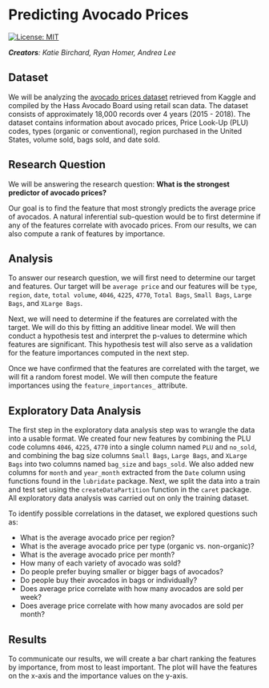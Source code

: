 # Predicting Avocado Prices

[![License: MIT](https://img.shields.io/badge/License-MIT-yellow.svg)](https://opensource.org/licenses/MIT)

*__Creators__: Katie Birchard, Ryan Homer, Andrea Lee*

## Dataset

We will be analyzing the [avocado prices dataset](https://www.kaggle.com/neuromusic/avocado-prices?fbclid=IwAR35kKP-Fz0yYZj-QqsZ6iNDSVnLBncxTOG3Cce3F5EupQTVHo85ecn7SBo) retrieved from Kaggle and compiled by the Hass Avocado Board using retail scan data. The dataset consists of approximately 18,000 records over 4 years (2015 - 2018). The dataset contains information about avocado prices, Price Look-Up (PLU) codes, types (organic or conventional), region purchased in the United States, volume sold, bags sold, and date sold.

## Research Question

We will be answering the research question: **What is the strongest predictor of avocado prices?**

Our goal is to find the feature that most strongly predicts the average price of avocados. A natural inferential sub-question would be to first determine if any of the features correlate with avocado prices. From our results, we can also compute a rank of features by importance.

## Analysis

To answer our research question, we will first need to determine our target and features. Our target will be `average price` and our features will be `type`, `region`, `date`, `total volume`, `4046`, `4225`, `4770`, `Total Bags`, `Small Bags`, `Large Bags`, and `XLarge Bags`.

Next, we will need to determine if the features are correlated with the target. We will do this by fitting an additive linear model. We will then conduct a hypothesis test and interpret the p-values to determine which features are significant. This hypothesis test will also serve as a validation for the feature importances computed in the next step.

Once we have confirmed that the features are correlated with the target, we will fit a random forest model. We will then compute the feature importances using the `feature_importances_` attribute.

## Exploratory Data Analysis

The first step in the exploratory data analysis step was to wrangle the data into a usable format. We created four new features by combining the PLU code columns `4046`, `4225`, `4770` into a single column named `PLU` and `no_sold`, and combining the bag size columns `Small Bags`, `Large Bags`, and `XLarge Bags` into two columns named `bag_size` and `bags_sold`. We also added new columns for `month` and `year_month` extracted from the `Date` column using functions found in the `lubridate` package. Next, we split the data into a train and test set using the `createDataPartition` function in the `caret` package. All exploratory data analysis was carried out on only the training dataset. 

To identify possible correlations in the dataset, we explored questions such as:
* What is the average avocado price per region?
* What is the average avocado price per type (organic vs. non-organic)? 
* What is the average avocado price per month?
* How many of each variety of avocado was sold?
* Do people prefer buying smaller or bigger bags of avocados?
* Do people buy their avocados in bags or individually?
* Does average price correlate with how many avocados are sold per week?
* Does average price correlate with how many avocados are sold per month?

## Results

To communicate our results, we will create a bar chart ranking the features by importance, from most to least important. The plot will have the features on the x-axis and the importance values on the y-axis.
